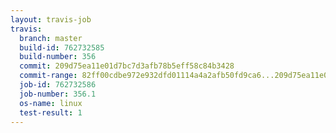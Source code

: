 ```yaml
---
layout: travis-job
travis:
  branch: master
  build-id: 762732585
  build-number: 356
  commit: 209d75ea11e01d7bc7d3afb78b5eff58c84b3428
  commit-range: 82ff00cdbe972e932dfd01114a4a2afb50fd9ca6...209d75ea11e01d7bc7d3afb78b5eff58c84b3428
  job-id: 762732586
  job-number: 356.1
  os-name: linux
  test-result: 1
---
```

